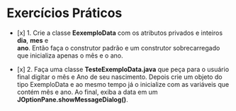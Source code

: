 # Exercícios Práticos

- \[x] 1. Crie a classe **EexemploData** com os atributos privados e inteiros **dia**, **mes** e   
          **ano**. Então faça o construtor padrão e um construtor sobrecarregado que inicializa apenas o mês e o ano.

- \[x] 2. Faça uma classe **TesteExemploData.java** que peça para o usuário final digitar o mês e Ano
          de seu nascimento. Depois crie um objeto do tipo ExemploData e ao mesmo tempo já o inicialize com as variáveis que contém mês e ano. Ao final, exiba a data em um **JOptionPane.showMessageDialog()**.
